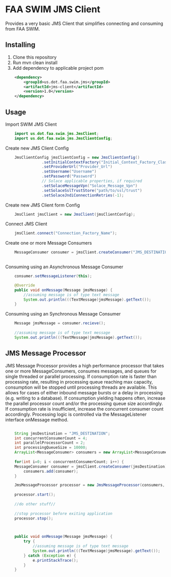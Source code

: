 # FAA SWIM JMS Client

Provides a very basic JMS Client that simplifies connecting and consuming from FAA SWIM.


## Installing

  1. Clone this repository
  2. Run mvn clean install
  3. Add dependency to applicable project pom

```xml
	<dependency>
		<groupId>us.dot.faa.swim.jms</groupId>
		<artifactId>jms-client</artifactId>
		<version>1.0</version>
	</dependency>
```

## Usage

Import SWIM JMS Client 

```java
	import us.dot.faa.swim.jms.JmsClient;
	import us.dot.faa.swim.jms.JmsClientConfig;
```

Create new JMS Client Config

```java
	JmsClientConfig jmsClientConfig = new JmsClientConfig()
                .setInitialContextFactory("Initial_Context_Factory_Class")
                .setProviderUrl("Provider_Url")
                .setUsername("Username")
                .setPassword("Password")
                // Solace applicable properties, if required
                .setSolaceMessageVpn("Solace_Message_Vpn")
                .setSolaceSslTrustStore("path/to/ssl/trust")
                .setSolaceJndiConnectionRetries(-1);
```

Create new JMS Client form Config

```java
	JmsClient jmsClient = new JmsClient(jmsClientConfig);
```

Connect JMS Client

```java
	jmsClient.connect("Connection_Factory_Name");
```

Create one or more Message Consumers

```java
	MessageConsumer consumer = jmsClient.createConsumer("JMS_DESTINATION");
	
```

Consuming using an Asynchronous Message Consumer
	

```java
	consumer.setMessageListener(this);
```

```java
	@Override
	public void onMessage(Message jmsMessage) {
		//assuming message is of type text message
		System.out.println(((TextMessage)jmsMessage).getText());
	}
```

Consuming using an Synchronous Message Consumer

```java
	Message jmsMessage = consumer.recieve();
	
	//assuming message is of type text message
	System.out.println(((TextMessage)jmsMessage).getText());
```

## JMS Message Processor

JMS Message Processor provides a high performance processor that takes one or more MessageConsumers, consumes messages, and queues for single threaded or parallel processing.  If consumption rate is faster than processing rate, resulting in processing queue reaching max capacity, consumption will be stopped until processing threads are available. This allows for cases of either inbound message bursts or a delay in processing (e.g. writing to a database). If consumption yielding happens often, increase the parallel processor count and/or the processing queue size accordingly. If consumption rate is insufficient, increase the concurrent consumer count accordingly. Processing logic is controlled via the MessageListener interface onMessage method.

```java

	String jmsDestination = "JMS_DESTINATION";
	int concurrentConsumerCount = 4;
	int parallelProcessorCount = 2;
	int processingQueueSize = 10000;
	ArrayList<MessageConsumer> consumers = new ArrayList<MessageConsumer>();
	
	for(int i=0; i < concurrentConsumerCount; i++) {
	MessageConsumer consumer = jmsClient.createConsumer(jmsDestination);
		consumers.add(consumer);
	}

	JmsMessageProcessor processor = new JmsMessageProcessor(consumers, parallelProcessorCount, processingQueueSize, this);
	
	processor.start();
	
	//do other stuff//
	
	//stop processor before exiting application
	processor.stop();
	
```

```java

	public void onMessage(Message jmsMessage) {
		try {					
			//assuming message is of type text message
			System.out.println(((TextMessage)jmsMessage).getText());
		} catch (Exception e) {
			e.printStackTrace();
		}
	}
```
